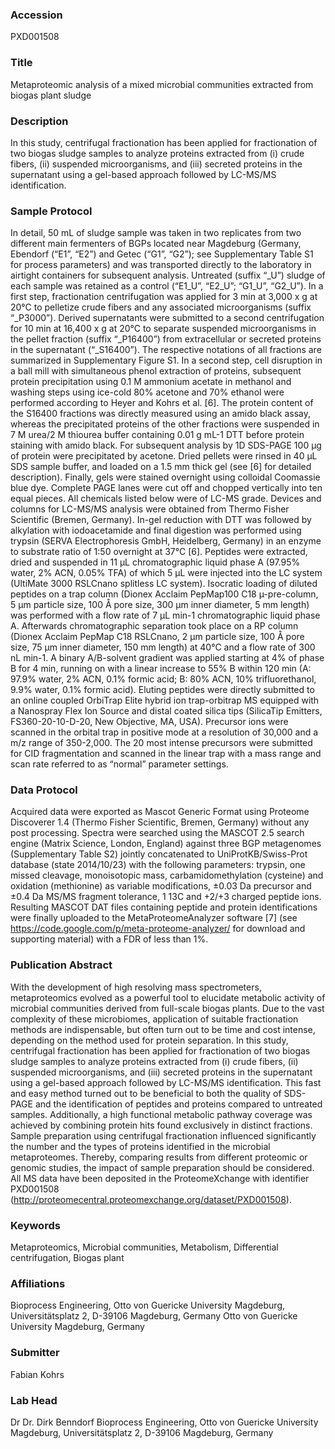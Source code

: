 ### Accession
PXD001508

### Title
Metaproteomic analysis of a mixed microbial communities extracted from biogas plant sludge

### Description
In this study, centrifugal fractionation has been applied for fractionation of two biogas sludge samples to analyze proteins extracted from (i) crude fibers, (ii) suspended microorganisms, and (iii) secreted proteins in the supernatant using a gel-based approach followed by LC-MS/MS identification.

### Sample Protocol
In detail, 50 mL of sludge sample was taken in two replicates from two different main fermenters of BGPs located near Magdeburg (Germany, Ebendorf (“E1”, “E2”) and Getec (“G1”, “G2”); see Supplementary Table S1 for process parameters) and was transported directly to the laboratory in airtight containers for subsequent analysis. Untreated (suffix “_U”) sludge of each sample was retained as a control (“E1_U”, “E2_U”; “G1_U”, “G2_U”). In a first step, fractionation centrifugation was applied for 3 min at 3,000 x g at 20°C to pelletize crude fibers and any associated microorganisms (suffix “_P3000”). Derived supernatants were submitted to a second centrifugation for 10 min at 16,400 x g at 20°C to separate suspended microorganisms in the pellet fraction (suffix “_P16400”) from extracellular or secreted proteins in the supernatant (“_S16400”). The respective notations of all fractions are summarized in Supplementary Figure S1. In a second step, cell disruption in a ball mill with simultaneous phenol extraction of proteins, subsequent protein precipitation using 0.1 M ammonium acetate in methanol and washing steps using ice-cold 80% acetone and 70% ethanol were performed according to Heyer and Kohrs et al. [6]. The protein content of the S16400 fractions was directly measured using an amido black assay, whereas the precipitated proteins of the other fractions were suspended in 7 M urea/2 M thiourea buffer containing 0.01 g mL-1 DTT before protein staining with amido black. For subsequent analysis by 1D SDS-PAGE 100 µg of protein were precipitated by acetone. Dried pellets were rinsed in 40 µL SDS sample buffer, and loaded on a 1.5 mm thick gel (see [6] for detailed description). Finally, gels were stained overnight using colloidal Coomassie blue dye. Complete PAGE lanes were cut off and chopped vertically into ten equal pieces. All chemicals listed below were of LC-MS grade. Devices and columns for LC-MS/MS analysis were obtained from Thermo Fisher Scientific (Bremen, Germany). In-gel reduction with DTT was followed by alkylation with iodoacetamide and final digestion was performed using trypsin (SERVA Electrophoresis GmbH, Heidelberg, Germany) in an enzyme to substrate ratio of 1:50 overnight at 37°C [6]. Peptides were extracted, dried and suspended in 11 µL chromatographic liquid phase A (97.95% water, 2% ACN, 0.05% TFA) of which 5 µL were injected into the LC system (UltiMate 3000 RSLCnano splitless LC system). Isocratic loading of diluted peptides on a trap column (Dionex Acclaim PepMap100 C18 µ-pre-column, 5 µm particle size, 100 Å pore size, 300 µm inner diameter, 5 mm length) was performed with a flow rate of 7 µL min-1 chromatographic liquid phase A. Afterwards chromatographic separation took place on a RP column (Dionex Acclaim PepMap C18 RSLCnano, 2 µm particle size, 100 Å pore size, 75 µm inner diameter, 150 mm length) at 40°C and a flow rate of 300 nL min-1. A binary A/B-solvent gradient was applied starting at 4% of phase B for 4 min, running on with a linear increase to 55% B within 120 min (A: 97.9% water, 2% ACN, 0.1% formic acid; B: 80% ACN, 10% trifluorethanol, 9.9% water, 0.1% formic acid). Eluting peptides were directly submitted to an online coupled OrbiTrap Elite hybrid ion trap-orbitrap MS equipped with a Nanospray Flex Ion Source and distal coated silica tips (SilicaTip Emitters, FS360-20-10-D-20, New Objective, MA, USA). Precursor ions were scanned in the orbital trap in positive mode at a resolution of 30,000 and a m/z range of 350-2,000. The 20 most intense precursors were submitted for CID fragmentation and scanned in the linear trap with a mass range and scan rate referred to as “normal” parameter settings.

### Data Protocol
Acquired data were exported as Mascot Generic Format using Proteome Discoverer 1.4 (Thermo Fisher Scientific, Bremen, Germany) without any post processing. Spectra were searched using the MASCOT 2.5 search engine (Matrix Science, London, England) against three BGP metagenomes (Supplementary Table S2) jointly concatenated to UniProtKB/Swiss-Prot database (state 2014/10/23) with the following parameters: trypsin, one missed cleavage, monoisotopic mass, carbamidomethylation (cysteine) and oxidation (methionine) as variable modifications, ±0.03 Da precursor and ±0.4 Da MS/MS fragment tolerance, 1 13C and +2/+3 charged peptide ions. Resulting MASCOT DAT files containing peptide and protein identifications were finally uploaded to the MetaProteomeAnalyzer software [7] (see https://code.google.com/p/meta-proteome-analyzer/ for download and supporting material) with a FDR of less than 1%.

### Publication Abstract
With the development of high resolving mass spectrometers, metaproteomics evolved as a powerful tool to elucidate metabolic activity of microbial communities derived from full-scale biogas plants. Due to the vast complexity of these microbiomes, application of suitable fractionation methods are indispensable, but often turn out to be time and cost intense, depending on the method used for protein separation. In this study, centrifugal fractionation has been applied for fractionation of two biogas sludge samples to analyze proteins extracted from (i) crude fibers, (ii) suspended microorganisms, and (iii) secreted proteins in the supernatant using a gel-based approach followed by LC-MS/MS identification. This fast and easy method turned out to be beneficial to both the quality of SDS-PAGE and the identification of peptides and proteins compared to untreated samples. Additionally, a high functional metabolic pathway coverage was achieved by combining protein hits found exclusively in distinct fractions. Sample preparation using centrifugal fractionation influenced significantly the number and the types of proteins identified in the microbial metaproteomes. Thereby, comparing results from different proteomic or genomic studies, the impact of sample preparation should be considered. All MS data have been deposited in the ProteomeXchange with identifier PXD001508 (http://proteomecentral.proteomexchange.org/dataset/PXD001508).

### Keywords
Metaproteomics, Microbial communities, Metabolism, Differential centrifugation, Biogas plant

### Affiliations
Bioprocess Engineering, Otto von Guericke University Magdeburg, Universitätsplatz 2, D-39106 Magdeburg, Germany
Otto von Guericke University Magdeburg, Germany

### Submitter
Fabian Kohrs

### Lab Head
Dr Dr. Dirk Benndorf
Bioprocess Engineering, Otto von Guericke University Magdeburg, Universitätsplatz 2, D-39106 Magdeburg, Germany


